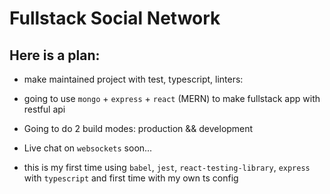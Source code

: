 # Fullstack Social Network
## Here is a plan:
- make maintained project with test, typescript, linters: 
- going to use `mongo` + `express` + `react` (MERN) to make fullstack app with restful api
- Going to do 2 build modes: production && development
- Live chat on `websockets` soon...

- this is my first time using `babel`, `jest`, `react-testing-library`, `express` with `typescript` and first time with my own ts config
